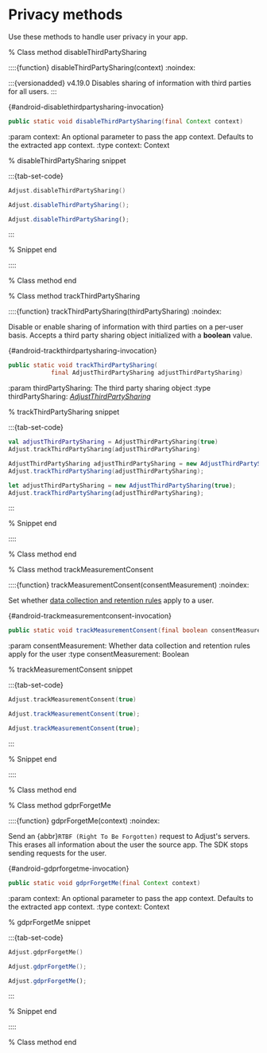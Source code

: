 # Privacy methods

Use these methods to handle user privacy in your app.

% Class method disableThirdPartySharing

::::{function} disableThirdPartySharing(context)
:noindex:

:::{versionadded} v4.19.0
Disables sharing of information with third parties for all users.
:::

{#android-disablethirdpartysharing-invocation}
```java
public static void disableThirdPartySharing(final Context context)
```

:param context: An optional parameter to pass the app context. Defaults to the extracted app context.
:type context: Context

% disableThirdPartySharing snippet

:::{tab-set-code}

```kotlin
Adjust.disableThirdPartySharing()
```

```java
Adjust.disableThirdPartySharing();
```

```javascript
Adjust.disableThirdPartySharing();
```

:::

% Snippet end

::::

% Class method end

% Class method trackThirdPartySharing

::::{function} trackThirdPartySharing(thirdPartySharing)
:noindex:

Disable or enable sharing of information with third parties on a per-user basis. Accepts a third party sharing object initialized with a **boolean** value.

{#android-trackthirdpartysharing-invocation}
```java
public static void trackThirdPartySharing(
            final AdjustThirdPartySharing adjustThirdPartySharing)
```

:param thirdPartySharing: The third party sharing object
:type thirdPartySharing: [*AdjustThirdPartySharing*](/android/reference/AdjustThirdPartySharing.md)

% trackThirdPartySharing snippet

:::{tab-set-code}

```kotlin
val adjustThirdPartySharing = AdjustThirdPartySharing(true)
Adjust.trackThirdPartySharing(adjustThirdPartySharing)
```

```java
AdjustThirdPartySharing adjustThirdPartySharing = new AdjustThirdPartySharing(true);
Adjust.trackThirdPartySharing(adjustThirdPartySharing);
```

```javascript
let adjustThirdPartySharing = new AdjustThirdPartySharing(true);
Adjust.trackThirdPartySharing(adjustThirdPartySharing);
```

:::

% Snippet end

::::

% Class method end

% Class method trackMeasurementConsent

::::{function} trackMeasurementConsent(consentMeasurement)
:noindex:

Set whether [data collection and retention rules](hc:/manage-data-collection-and-retention) apply to a user.

{#android-trackmeasurementconsent-invocation}
```java
public static void trackMeasurementConsent(final boolean consentMeasurement)
```

:param consentMeasurement: Whether data collection and retention rules apply for the user
:type consentMeasurement: Boolean

% trackMeasurementConsent snippet

:::{tab-set-code}

```kotlin
Adjust.trackMeasurementConsent(true)
```

```java
Adjust.trackMeasurementConsent(true);
```

```javascript
Adjust.trackMeasurementConsent(true);
```

:::

% Snippet end

::::

% Class method end

% Class method gdprForgetMe

::::{function} gdprForgetMe(context)
:noindex:

Send an {abbr}`RTBF (Right To Be Forgotten)` request to Adjust's servers. This erases all information about the user the source app. The SDK stops sending requests for the user.

{#android-gdprforgetme-invocation}
```java
public static void gdprForgetMe(final Context context)
```

:param context: An optional parameter to pass the app context. Defaults to the extracted app context.
:type context: Context

% gdprForgetMe snippet

:::{tab-set-code}

```kotlin
Adjust.gdprForgetMe()
```

```java
Adjust.gdprForgetMe();
```

```javascript
Adjust.gdprForgetMe();
```

:::

% Snippet end

::::

% Class method end
